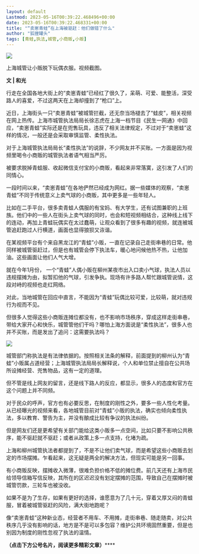 ```yaml
---
layout: default
Lastmod: 2023-05-16T00:39:22.468496+00:00
date: 2023-05-16T00:39:22.468331+00:00
title: "“卖崽青蛙”在上海被驱赶：他们做错了什么"
author: "狐狸罐头"
tags: [青蛙,执法,城管,小商贩,小贩]
---
```


![](https://images.weserv.nl/?url=https%3A//mmbiz.qpic.cn/mmbiz_jpg/wbpcYQjuibvxsO60uvu3cTgqyKGHicwVrf2euEXfkaIfPLdQSLzrndfvOnyibuFRibGFwesIb68vos4po9mJJo8ZJg/640%3Fwx_fmt%3Djpeg)

上海城管让小贩脱下玩偶衣服。视频截图。

**文 | 和光**

行走在全国各地大街上的“卖崽青蛙”已经红了很久了，呆萌、可爱、能整活，深受路人的喜爱，不过这两天在上海却撞到了“枪口”上。

近日，上海街头一只“卖崽青蛙”被城管拦截，还无奈当场褪去了“蛙皮”，相关视频在网上热传。上海市城管执法局局长徐志虎在上海一档节目《民生一网通》中回应，“卖崽青蛙”实际还是在兜售玩具，违反了相关法律规定，不过对于“卖崽蛙”这样的情况，一般还是会采取审慎监管、柔性执法。

对于上海城管执法局局长“柔性执法”的说辞，不少网友并不买账。一方面是因为视频里喝令小商贩的城管执法者语气相当严厉。

被要求脱掉青蛙服、收起微信支付宝的小商贩，看起来非常落寞，这引发了人们的同情心。

一段时间以来，“卖崽青蛙”在各地俨然已经成为网红。据一些媒体的观察，“卖崽青蛙”不同于传统意义上卖气球的小商贩，其中更多是一些年轻人。

比如在二手平台，很多卖青蛙人偶服的有宝妈、有大学生，还有试图兼职的上班族。他们中的一些人在街头上卖气球的同时，也会和短视频相结合，这种线上线下的连动，再加上青蛙玩偶实在太过蠢萌，让观众看到了很多有趣的视频，就连被城管追赶跑过人行横道，画面也显得狼狈又诙谐。

在某视频平台有个来自黑龙江的“青蛙”小贩，一直在记录自己走街串巷的日常。他同样被城管驱赶过，但是也有城管会停下执法车，暖心地问候他热不热，让他加油。这些画面让他们人气大增。

就在今年1月份， 一个“青蛙”人偶小贩在柳州某夜市出入口卖小气球，执法人员以违规摆摊为由，拟暂扣他的气球，引发争执。现场有许多路人帮忙跟城管说情，这段对峙的视频也走红网络。

对此，当地城管在回应中直言，不能因为“青蛙”玩偶比较可爱，比较萌，就对违规行为视而不见。

但很多人觉得这些小商贩连摊位都没有，也不影响市场秩序，穿成这样走街串巷，带给大家开心和快乐，城管管他们干吗？哪怕上海方面说是“柔性执法”，很多人也并不买账，而是发出了追问：这需要执法吗？

![](https://images.weserv.nl/?url=https%3A//mmbiz.qpic.cn/mmbiz_gif/wbpcYQjuibvxsO60uvu3cTgqyKGHicwVrf1uXOEicqshaxsFJSuAhDNnqOy7sneEpWky0Wuhn4Yb7xkJ4ssowa7nA/640%3Fwx_fmt%3Dgif)

城管部门称执法是有法律依据的。按照相关法条的解释，前面提到的柳州认为“青蛙”小贩属占道经营；上海城管执法局局长解释说，个人和单位禁止擅自在公共场所设摊经营、兜售物品，这有一定的道理。

但不管是线上网友的留言，还是线下路人的反应，都显示，很多人的态度和官方在这个问题上并不同频。

对于民众的呼声，官方也有必要反思，在制度的刚性之外，要多一些人性化考量。从已经曝光的视频来看，各地城管目前对“青蛙”小贩的执法，确实也倾向柔性执法，多以教育、警告为主，并没有酿成比较有争议的执法纠纷。

但是网友们还是更希望有关部门能给这类小贩多一点空间，比如只要不影响公共秩序，能不驱赶就不驱赶；或者从政策上多一点支持，化堵为疏。

上海和柳州城管执法者都提到了，不是不让他们卖气球，而是希望这些小商贩去划定的市场摆摊。乍看起来，这无疑是两全的解决方法，但现实可能是另一回事。

有小商贩反映，摆摊收入微薄，很难负担价格不低的摊位费。前几天还有上海市民给领导信箱写信反映，其所在的区迟迟没有划定摆摊的范围，导致自己在摆摊时被城管罚款，三轮车也被没收。

如果不是为了生存，如果有更好的选择，谁愿意为了几十元，穿着又厚又闷的青蛙服，冒着被城管驱赶的风险，满大街地跑呢？

像“卖崽青蛙”这种新业态，经营者不用车、不用摊，走街串巷、随走随卖，对公共秩序几乎没有影响的话，地方是不是可以多包容？维护公共环境固然重要，但是也别因为制度的刚性忽视了执法的温情。

******************（点击下方************************************公号名片，阅读更多精彩文章****）******************

